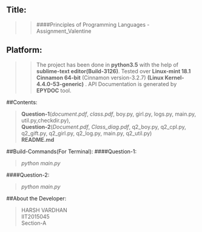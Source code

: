 ## Title:
>>####Principles of Programming Languages - Assignment_Valentine

## Platform:
>>The project has been done in <b>python3.5</b> with the help of 
<b>sublime-text editor(Build-3126)</b>.
Tested over <b>Linux-mint 18.1 Cinnamon 64-bit</b>
(Cinnamon version-3.2.7)
<b>(Linux Kernel-4.4.0-53-generic)</b> .
API Documentation is generated by <b>EPYDOC</b> tool.

##Contents:
><b>Question-1</b>(<i>document.pdf</i>, <i>class.pdf</i>, boy.py, girl.py, logs.py, main.py, util.py,checkdir.py),</br> 
><b>Question-2</b>(<i>Document.pdf</i>, <i>Class_diag.pdf</i>, q2_boy.py, q2_cpl.py, q2_gift.py, q2_girl.py, q2_log.py, main.py, q2_util.py)</br>
><b>README.md</b></br>

##Build-Commands(For Terminal):
####Question-1:
> <i>python main.py</i>

####Question-2:
> <i>python main.py</i>

##About the Developer:
>HARSH VARDHAN</br>
>IIT2015045</br>
>Section-A</br>
